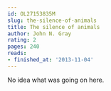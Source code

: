 ```yaml
---
id: OL27153835M
slug: the-silence-of-animals
title: The silence of animals
author: John N. Gray
rating: 2
pages: 240
reads:
- finished_at: '2013-11-04'
---
```

No idea what was going on here.
